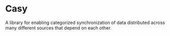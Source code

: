 # Casy
A library for enabling categorized synchronization of data distributed across many different sources that depend on each other. 
